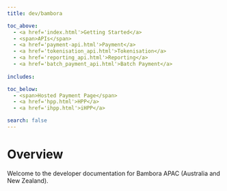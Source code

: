 ```yaml
---
title: dev/bambora

toc_above:
  - <a href='index.html'>Getting Started</a>
  - <span>APIs</span>
  - <a href='payment-api.html'>Payment</a>
  - <a href='tokenisation_api.html'>Tokenisation</a>
  - <a href='reporting_api.html'>Reporting</a>
  - <a href='batch_payment_api.html'>Batch Payment</a>
    
includes:

toc_below:
  - <span>Hosted Payment Page</span>
  - <a href='hpp.html'>HPP</a>
  - <a href='ihpp.html'>iHPP</a>

search: false
---
```


<script src='js/vendor/clipboard.min.js'></script>
<script src='js/copy.js'></script>

# Overview

Welcome to the developer documentation for Bambora APAC (Australia and New Zealand).
